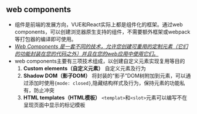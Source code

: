 ## web components
- 组件是前端的发展方向，VUE和React实际上都是组件化的框架。通过web components，可以创建浏览器原生支持的组件，不需要额外框架或webpack等打包器的编译即可使用。
- [*Web Components 是一套不同的技术，允许您创建可重用的定制元素（它们的功能封装在您的代码之外）并且在您的web应用中使用它们。*](https://developer.mozilla.org/zh-CN/docs/Web/Web_Components "来源：MDN")
- web components主要有三项技术组成，以创建自定义元素实现复用等目的
    1. **Custom elements（自定义元素）** 自定义元素及行为
    2. **Shadow DOM（影子DOM）** 将封装的“影子”DOM树附加到元素，可以通过添加时使用`{mode: closed}`,隐藏结构样式及行为，保持元素的功能私有，防止冲突
    3. **HTML templates（HTML模板）**   `<templat>`和`<slot>`元素可以编写不在呈现页面中显示的标记模板